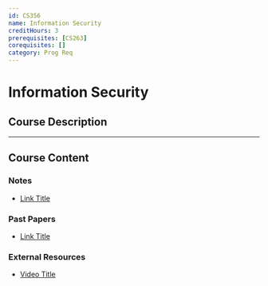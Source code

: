 ```yaml
---
id: CS356
name: Information Security
creditHours: 3
prerequisites: [CS263]
corequisites: []
category: Prog Req
---
```


# Information Security

## Course Description
<Description>

---

## Course Content

### Notes
- [Link Title](https://link.com)

### Past Papers
- [Link Title](https://link.com)

### External Resources
- [Video Title](https://link.com)
